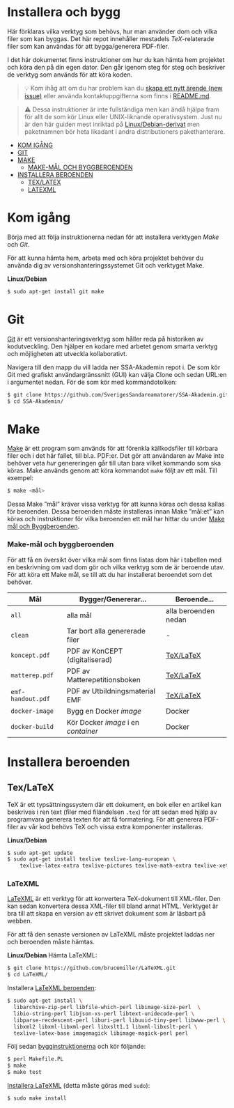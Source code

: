 Installera och bygg
===================

Här förklaras vilka verktyg som behövs, hur man använder dom och
vilka filer som kan byggas. Det här repot innehåller mestadels
*TeX*-relaterade filer som kan användas för att bygga/generera
PDF-filer.

I det här dokumentet finns instruktioner om hur du kan hämta hem
projektet och köra den på din egen dator. Den går igenom steg för
steg och beskriver de verktyg som används för att köra koden.

> :bulb: Kom ihåg att om du har
problem kan du [skapa ett nytt ärende (new
issue)](https://github.com/SverigesSandareamatorer/SSA-Akademin/issues)
eller använda kontaktuppgifterna som finns i [README.md](README.md).

> :warning: Dessa instruktioner är inte fullständiga men kan
ändå hjälpa fram för allt de som kör Linux eller UNIX-liknande
operativsystem. Just nu är den här guiden mest inriktad på
[Linux/Debian-derivat](https://www.debian.org/misc/children-distros)
men paketnamnen bör heta likadant i andra distributioners pakethanterare.


-   [KOM IGÅNG](#kom-igÅng)
-   [GIT](#git)
-   [MAKE](#make)
    -   [MAKE-MÅL OCH BYGGBEROENDEN](#make-mÅl-och-byggberoenden)
-   [INSTALLERA BEROENDEN](#installera-beroenden)
    -   [TEX/LATEX](#texlatex)
    -   [LATEXML](#latexml)

# Kom igång

Börja med att följa instruktionerna nedan för att installera verktygen
*Make* och *Git*.

För att kunna hämta hem, arbeta med och köra projektet behöver du
använda dig av versionshanteringssystemet Git och verktyget Make.

**Linux/Debian**
```sh
$ sudo apt-get install git make
```

# Git

[Git](https://git-scm.com) är ett versionshanteringsverktyg som håller reda på
historiken av kodutveckling. Den hjälper en kodare med arbetet genom smarta
verktyg och möjligheten att utveckla kollaborativt.

Navigera till den mapp du vill ladda ner SSA-Akademin repot i. De som
kör Git med grafiskt användargränssnitt (GUI) kan välja Clone och
sedan URL:en i argumentet nedan. För de som kör med kommandotolken:
```sh
$ git clone https://github.com/SverigesSandareamatorer/SSA-Akademin.git
$ cd SSA-Akademin/
```

# Make

[Make](https://www.gnu.org/software/make/) är ett program som används
för att förenkla källkodsfiler till körbara filer och i det här
fallet, till bl.a. PDF:er. Det gör att användaren av Make inte behöver
veta *hur* genereringen går till utan bara vilket kommando som ska
köras. Make används genom att köra kommandot `make` följt av ett
mål. Till exempel:
```sh
$ make <mål>
```

Dessa Make ”mål” kräver vissa verktyg för att kunna köras och dessa
kallas för beroenden. Dessa beroenden måste installeras innan Make
”mål:et” kan köras och instruktioner för vilka beroenden ett mål
har hittar du under [Make mål och Byggberoenden](#make-mÅl-och-byggberoenden).

### Make-mål och byggberoenden

För att få en översikt över vilka mål som finns listas dom här i
tabellen med en beskrivning om vad dom gör och vilka verktyg som de är
beroende utav. För att köra ett Make mål, se till att du
har installerat beroendet som det behöver.

| Mål                 | Bygger/Genererar...               | Beroende...          |
|---------------------|-----------------------------------|----------------------|
|`all`                |alla mål                           |alla beroenden nedan  |
|`clean`              |Tar bort alla genererade filer     |-                     |
|`koncept.pdf`        |PDF av KonCEPT (digitaliserad)     |[TeX/LaTeX](#texlatex)|
|`matterep.pdf`       |PDF av Matterepetitionsboken       |[TeX/LaTeX](#texlatex)|
|`emf-handout.pdf`    |PDF av Utbildningsmaterial EMF     |[TeX/LaTeX](#texlatex)|
|`docker-image`       |Bygg en Docker *image*             |Docker                |
|`docker-build`       |Kör Docker *image* i en *container*|Docker                |

# Installera beroenden

## Tex/LaTeX

TeX är ett typsättningssystem där ett dokument, en bok eller en artikel
kan beskrivas i ren text (filer med filändelsen `.tex`) för att sedan
med hjälp av programvara generera texten för att få formatering. För att
generera PDF-filer av vår kod behövs TeX och vissa extra komponenter
installeras.

**Linux/Debian**
```sh
$ sudo apt-get update
$ sudo apt-get install texlive texlive-lang-european \
    texlive-latex-extra texlive-pictures texlive-math-extra texlive-xetex
```

### LaTeXML

[LaTeXML](http://dlmf.nist.gov/LaTeXML/) är ett verktyg för att konvertera TeX-dokument till
XML-filer. Den kan sedan konvertera dessa XML-filer till bland annat
HTML. Verktyget är bra till att skapa en version av ett skrivet dokument
som är läsbart på webben.

För att få den senaste versionen av LaTeXML måste projektet laddas
ner och beroenden måste hämtas.

**Linux/Debian**
Hämta LaTeXML:
```sh
$ git clone https://github.com/brucemiller/LaTeXML.git
$ cd LaTeXML/
```

Installera [LaTeXML
beroenden](http://dlmf.nist.gov/LaTeXML/get.html#SS2.SSS0.Px2):
```sh
$ sudo apt-get install \
  libarchive-zip-perl libfile-which-perl libimage-size-perl  \
  libio-string-perl libjson-xs-perl libtext-unidecode-perl \
  libparse-recdescent-perl liburi-perl libuuid-tiny-perl libwww-perl \
  libxml2 libxml-libxml-perl libxslt1.1 libxml-libxslt-perl \
  texlive-latex-base imagemagick libimage-magick-perl perl
```

Följ sedan
[bygginstruktionerna](http://dlmf.nist.gov/LaTeXML/get.html#SS6.SSS0.Px2)
och kör följande:
```sh
$ perl Makefile.PL
$ make
$ make test
```

[Installera LaTeXML](http://dlmf.nist.gov/LaTeXML/get.html#SS6.SSS0.Px3)
(detta måste göras med `sudo`):
```sh
$ sudo make install
```
